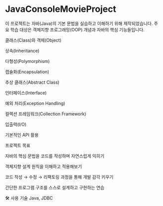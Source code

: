 # JavaConsoleMovieProject

이 프로젝트는 자바(Java)의 기본 문법을 실습하고 이해하기 위해 제작되었습니다.
주요 학습 대상은 객체지향 프로그래밍(OOP) 개념과 자바의 핵심 기능들입니다.

클래스(Class)와 객체(Object)

상속(Inheritance)

다형성(Polymorphism)

캡슐화(Encapsulation)

추상 클래스(Abstract Class)

인터페이스(Interface)

예외 처리(Exception Handling)

컬렉션 프레임워크(Collection Framework)

입출력(I/O)

기본적인 API 활용

프로젝트 목표

자바의 핵심 문법을 코드를 작성하며 자연스럽게 익히기

객체지향 설계 원칙을 이해하고 적용해보기

코드 작성 → 수정 → 리팩토링 과정을 통해 개발 감각 키우기

간단한 프로그램 구조를 스스로 설계하고 구현하는 연습

🛠️ 사용 기술
Java, JDBC
